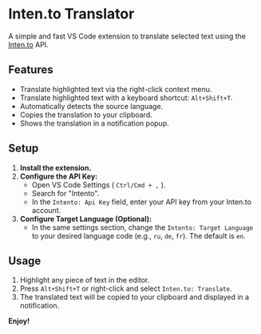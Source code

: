 # Inten.to Translator

A simple and fast VS Code extension to translate selected text using the [Inten.to](https://github.com/intento/intento-api) API.

## Features

- Translate highlighted text via the right-click context menu.
- Translate highlighted text with a keyboard shortcut: `Alt+Shift+T`.
- Automatically detects the source language. 
- Copies the translation to your clipboard. 
- Shows the translation in a notification popup.

## Setup

1. **Install the extension.**
2. **Configure the API Key:** 
    - Open VS Code Settings ( `Ctrl/Cmd + ,` ).
    - Search for "Intento".
    - In the `Intento: Api Key` field, enter your API key from your Inten.to account.
3. **Configure Target Language (Optional):** 
    - In the same settings section, change the `Intento: Target Language` to your desired language code (e.g., `ru`, `de`, `fr`). The default is `en`.  

## Usage

1. Highlight any piece of text in the editor.
2. Press `Alt+Shift+T` or right-click and select `Inten.to: Translate`. 
3. The translated text will be copied to your clipboard and displayed in a notification.

**Enjoy!**
